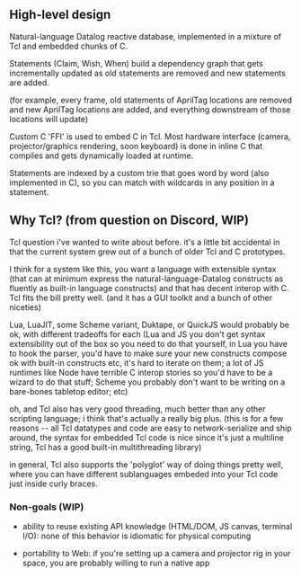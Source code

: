 ## High-level design

Natural-language Datalog reactive database, implemented in a mixture
of Tcl and embedded chunks of C.

Statements (Claim, Wish, When) build a dependency graph that gets
incrementally updated as old statements are removed and new statements
are added.

(for example, every frame, old statements of AprilTag locations are
removed and new AprilTag locations are added, and everything
downstream of those locations will update)

Custom C 'FFI' is used to embed C in Tcl. Most hardware interface
(camera, projector/graphics rendering, soon keyboard) is done in
inline C that compiles and gets dynamically loaded at runtime.

Statements are indexed by a custom trie that goes word by word (also
implemented in C), so you can match with wildcards in any position in
a statement.

## Why Tcl? (from question on Discord, WIP)

Tcl question i've wanted to write about before. it's a little bit
accidental in that the current system grew out of a bunch of older Tcl
and C prototypes.

I think for a system like this, you want a language with extensible
syntax (that can at minimum express the natural-language-Datalog
constructs as fluently as built-in language constructs) and that has
decent interop with C. Tcl fits the bill pretty well. (and it has a
GUI toolkit and a bunch of other niceties)

Lua, LuaJIT, some Scheme variant, Duktape, or QuickJS would probably
be ok, with different tradeoffs for each (Lua and JS you don't get
syntax extensibility out of the box so you need to do that yourself,
in Lua you have to hook the parser, you'd have to make sure your new
constructs compose ok with built-in constructs etc, it's hard to
iterate on them; a lot of JS runtimes like Node have terrible C
interop stories so you'd have to be a wizard to do that stuff; Scheme
you probably don't want to be writing on a bare-bones tabletop editor;
etc)

oh, and Tcl also has very good threading, much better than any other
scripting language; i think that's actually a really big plus. (this
is for a few reasons -- all Tcl datatypes and code are easy to
network-serialize and ship around, the syntax for embedded Tcl code is
nice since it's just a multiline string, Tcl has a good built-in
multithreading library)

in general, Tcl also supports the 'polyglot' way of doing things
pretty well, where you can have different sublanguages embeded into
your Tcl code just inside curly braces.

### Non-goals (WIP)

- ability to reuse existing API knowledge (HTML/DOM, JS canvas,
  terminal I/O): none of this behavior is idiomatic for physical
  computing

- portability to Web: if you're setting up a camera and projector rig
  in your space, you are probably willing to run a native app
